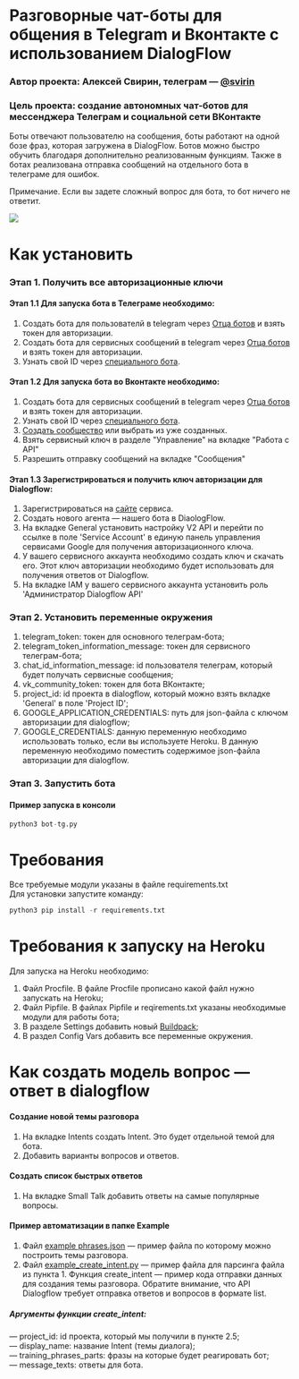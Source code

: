 # Разговорные чат-боты для общения в Telegram и Вконтакте с использованием DialogFlow
### Автор проекта: Алексей Свирин, телеграм — [@svirin](https://telegram.me/svirin)
### Цель проекта: создание автономных чат-ботов для мессенджера Телеграм и социальной сети ВКонтакте

Боты отвечают пользователю на сообщения, боты работают на одной бозе фраз, которая загружена в DialogFlow. Ботов можно быстро обучить благодаря дополнительно реализованным функциям. Также в ботах реализована отправка сообщений на отдельного бота в телеграме для ошибок.

  
Примечание. Если вы задете сложный вопрос для бота, то бот ничего не ответит.

![](working_bot.gif)

# Как установить
### Этап 1. Получить все авторизационные ключи
#### Этап 1.1 Для запуска бота в Телеграме необходимо:
1) Создать бота для пользователй в telegram через [Отца ботов](https://telegram.me/BotFather) и взять токен для авторизации.
2) Создать бота для сервисных сообщений в telegram через [Отца ботов](https://telegram.me/BotFather) и взять токен для авторизации.
3) Узнать свой ID через [специального бота](https://telegram.me/userinfobot).

#### Этап 1.2 Для запуска бота во Вконтакте необходимо:
1) Создать бота для сервисных сообщений в telegram через [Отца ботов](https://telegram.me/BotFather) и взять токен для авторизации.
2) Узнать свой ID через [специального бота](https://telegram.me/userinfobot).
3) [Создать сообщество](https://vk.com/groups?tab=admin) или выбрать из уже созданных.
4) Взять сервисный ключ в разделе "Управление" на вкладке "Работа с API"
5) Разрешить отправку сообщений на вкладке "Сообщения"

#### Этап 1.3 Зарегистрироваться и получить ключ авторизации для Dialogflow:
1) Зарегистрироваться на [сайте](https://dialogflow.com/) сервиса.
2) Создать нового агента — нашего бота в DiaologFlow.
3) На вкладке General установить настройку V2 API и перейти по ссылке в поле 'Service Account' в единую панель управления сервисами Google для получения авторизационного ключа.
4) У вашего сервисного аккаунта необходимо создать ключ и скачать его. Этот ключ авторизации необходимо будет использовать для получения ответов от Dialogflow. 
5) На вкладке IAM у вашего сервисного аккаунта установить роль 'Администратор Dialogflow API'

### Этап 2. Установить переменные окружения
1) telegram_token: токен для основного телеграм-бота;  
2) telegram_token_information_message: токен для сервисного телеграм-бота;
3) chat_id_information_message: id пользователя телеграм, который будет получать сервисные сообщения;  
4) vk_community_token: токен для бота ВКонтакте;
5) project_id: id проекта в dialogflow, который можно взять вкладке 'General' в поле 'Project ID';
6) GOOGLE_APPLICATION_CREDENTIALS: путь для json-файла с ключом авторизации для dialogflow;
7) GOOGLE_CREDENTIALS: данную переменную необходимо использовать только, если вы используете Heroku. В данную переменную необходимо поместить содержимое json-файла авторизации для dialogflow.

### Этап 3. Запустить бота 
#### Пример запуска в консоли
```python
python3 bot-tg.py
```

# Требования
Все требуемые модули указаны в файле requirements.txt  
Для установки запустите команду:
```python
python3 pip install -r requirements.txt
```

# Требования к запуску на Heroku
Для запуска на Heroku необходимо:
1) Файл Procfile. В файле Procfile прописано какой файл нужно запускать на Heroku;
2) Файл Pipfile. В файлах Pipfile и reqirements.txt указаны необходимые модули для работы бота;
3) В разделе Settings добавить новый [Buildpack](https://github.com/elishaterada/heroku-google-application-credentials-buildpack);
4) В раздел Config Vars добавить все переменные окружения.

# Как создать модель вопрос — ответ в dialogflow
#### Cоздание новой темы разговора
1) На вкладке Intents создать Intent. Это будет отдельной темой для бота.
2) Добавить варианты вопросов и ответов.

#### Создать список быстрых ответов
1) На вкладке Small Talk добавить ответы на самые популярные вопросы.

#### Пример автоматизации в папке Example
1) Файл [example phrases.json](https://github.com/asvirin/bots/blob/master/example/example%20phrases.json) — пример файла по которому можно построить темы разговора.
2) Файл [example_create_intent.py](https://github.com/asvirin/bots/blob/master/example/example_create_intent.py) — пример файла для парсинга файла из пункта 1. Функция create_intent — пример кода отправки данных для создания темы разговора. Обратите внимание, что API Dialogflow требует отправка ответов и вопросов в формате list.
##### Аргументы функции create_intent:
— project_id: id проекта, который мы получили в пункте 2.5;  
— display_name: название Intent (темы диалога);  
— training_phrases_parts: фразы на которые будет реагировать бот;  
— message_texts: ответы для бота.  

